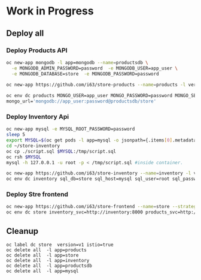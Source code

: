 # Work in Progress

## Deploy all
### Deploy Products API
```sh
oc new-app mongodb -l app=mongodb --name=productsdb \
  -e MONGODB_ADMIN_PASSWORD=password  -e MONGODB_USER=app_user \
  -e MONGODB_DATABASE=store  -e MONGODB_PASSWORD=password
  
oc new-app https://github.com/i63/store-products --name=products -l version=v1

oc env dc products MONGO_USER=app_user MONGO_PASSWORD=password MONGO_SERVER=productsdb MONGO_PORT=27017 MONGO_DB=store \
mongo_url='mongodb://app_user:password@productsdb/store'
```
### Deploy Inventory Api
```sh
oc new-app mysql -e MYSQL_ROOT_PASSWORD=password 
sleep 5
export MYSQL=$(oc get pods -l app=mysql -o jsonpath={.items[0].metadata.name})
cd ~/store-inventory
oc cp ./script.sql $MYSQL:/tmp/script.sql
oc rsh $MYSQL
mysql -h 127.0.0.1 -u root -p < /tmp/script.sql #inside container.

oc new-app https://github.com/i63/store-inventory --name=inventory -l version=v1
oc env dc inventory sql_db=store sql_host=mysql sql_user=root sql_password=password
```
### Deploy Stre frontend
```sh
oc new-app https://github.com/i63/store-frontend --name=store --strategy=source -l version=v1
oc env dc store inventory_svc=http://inventory:8000 products_svc=http://products:8080
```


## Cleanup
`oc label dc store  version=v1 istio=true`  
`oc delete all  -l app=products`  
`oc delete all  -l app=store`  
`oc delete all  -l app=inventory`  
`oc delete all  -l app=productsdb`  
`oc delete all  -l app=mysql`  
